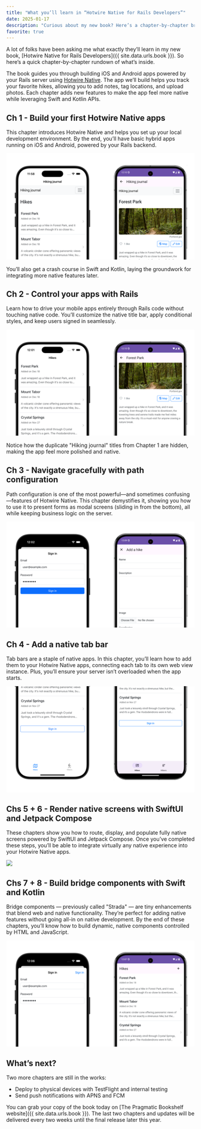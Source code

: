 ```yaml
---
title: "What you’ll learn in “Hotwire Native for Rails Developers”"
date: 2025-01-17
description: "Curious about my new book? Here’s a chapter-by-chapter breakdown of what you'll learn, with screenshots."
favorite: true
---
```


A lot of folks have been asking me what exactly they’ll learn in my new book, [Hotwire Native for Rails Developers]({{ site.data.urls.book }}). So here’s a quick chapter-by-chapter rundown of what’s inside.

The book guides you through building iOS and Android apps powered by your Rails server using [Hotwire Native](https://native.hotwired.dev/). The app we’ll build helps you track your favorite hikes, allowing you to add notes, tag locations, and upload photos. Each chapter adds new features to make the app feel more native while leveraging Swift and Kotlin APIs.

## Ch 1 - Build your first Hotwire Native apps

This chapter introduces Hotwire Native and helps you set up your local development environment. By the end, you’ll have basic hybrid apps running on iOS and Android, powered by your Rails backend.

![](/assets/images/hotwire-native-book-chapters/chapter1.png)

You’ll also get a crash course in Swift and Kotlin, laying the groundwork for integrating more native features later.

## Ch 2 - Control your apps with Rails

Learn how to drive your mobile apps entirely through Rails code without touching native code. You’ll customize the native title bar, apply conditional styles, and keep users signed in seamlessly.

![](/assets/images/hotwire-native-book-chapters/chapter2.png)

Notice how the duplicate "Hiking journal" titles from Chapter 1 are hidden, making the app feel more polished and native.

## Ch 3 - Navigate gracefully with path configuration

Path configuration is one of the most powerful—and sometimes confusing—features of Hotwire Native. This chapter demystifies it, showing you how to use it to present forms as modal screens (sliding in from the bottom), all while keeping business logic on the server.

![](/assets/images/hotwire-native-book-chapters/chapter3.png)

## Ch 4 - Add a native tab bar

Tab bars are a staple of native apps. In this chapter, you’ll learn how to add them to your Hotwire Native apps, connecting each tab to its own web view instance. Plus, you’ll ensure your server isn’t overloaded when the app starts.

![](/assets/images/hotwire-native-book-chapters/chapter4.png)

## Chs 5 + 6 - Render native screens with SwiftUI and Jetpack Compose

These chapters show you how to route, display, and populate fully native screens powered by SwiftUI and Jetpack Compose. Once you’ve completed these steps, you’ll be able to integrate virtually any native experience into your Hotwire Native apps.

![](/assets/images/hotwire-native-book-chapters/chapters56.png)

## Chs 7 + 8 - Build bridge components with Swift and Kotlin

Bridge components — previously called "Strada" — are tiny enhancements that blend web and native functionality. They’re perfect for adding native features without going all-in on native development. By the end of these chapters, you’ll know how to build dynamic, native components controlled by HTML and JavaScript.

![](/assets/images/hotwire-native-book-chapters/chapters78.png)

## What’s next?

Two more chapters are still in the works:

* Deploy to physical devices with TestFlight and internal testing
* Send push notifications with APNS and FCM

You can grab your copy of the book today on [The Pragmatic Bookshelf website]({{ site.data.urls.book }}). The last two chapters and updates will be delivered every two weeks until the final release later this year.

